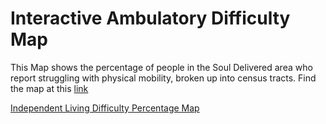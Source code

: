 # Interactive Ambulatory Difficulty Map
This Map shows the percentage of people in the Soul Delivered area who report struggling with physical mobility, broken up into census tracts.
Find the map at this [link](Ambulatory/map.html)

[Independent Living Difficulty Percentage Map](IndLivDif/qgis2web_2023_07_21-15_09_30_983627/IndLivDifMap.html)

